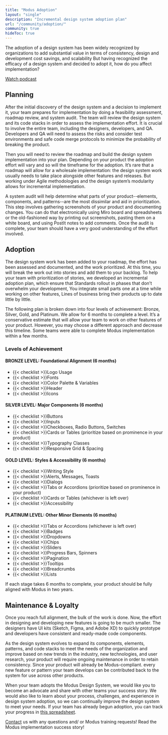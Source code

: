 ```yaml
---
title: "Modus Adoption"
layout: "single"
description: "Incremental design system adoption plan"
url: "/community/adoption/"
community: true
hideToc: true
---
```


The adoption of a design system has been widely recognized by organizations to add substantial value in terms of consistency, design and development cost savings, and scalability But having recognized the efficacy of a design system and decided to adopt it, how do you affect implementation?

<a href="https://drive.google.com/file/d/1LfT-pl5p7GdonP9sreo7sLYo0JRcT6Y_/view" target="_blank" class="btn btn-primary mb-1">
Watch podcast
</a>

## Planning

After the initial discovery of the design system and a decision to implement it, your team prepares for implementation by doing a feasibility assessment, roadmap review, and system audit. The team will review the design system and its code stacks in order to assess the implementation effort. It is crucial to involve the entire team, including the designers, developers, and QA. Developers and QA will need to assess the risks and consider test environments and safe code merge protocols to minimize the probability of breaking the product.

Then you will need to review the roadmap and build the design system implementation into your plan. Depending on your product the adoption effort will vary and so will the timeframe for the adoption. It’s rare that a roadmap will allow for a wholesale implementation: the design system work usually needs to take place alongside other features and releases. But working under Agile methodologies and the design system’s modularity allows for incremental implementation.

A system audit will help determine what parts of your product--elements, components, and patterns--are the most dissimilar and aid in prioritization. This step involves gathering screenshots of your product and documenting changes. You can do that electronically using Miro board and spreadsheets or the old-fashioned way by printing out screenshots, pasting them on a white board, and using PostIt notes to add comments. Once the audit is complete, your team should have a very good understanding of the effort involved.

## Adoption

The design system work has been added to your roadmap, the effort has been assessed and documented, and the work prioritized. At this time, you will break the work out into stories and add them to your backlog. To help your team with prioritization of stories, we developed an incremental adoption plan, which ensure that
Standards rollout in phases that don’t overwhelm your development,
You integrate small parts one at a time while working on other features,
Lines of business bring their products up to date little by little.

The following plan is broken down into four levels of achievement: Bronze, Silver, Gold, and Platinum. We allow for 6 months to complete a level. It’s a conservative estimate that will allow your team to work on other features of your product. However, you may choose a different approach and decrease this timeline. Some teams were able to complete Modus implementation within a few months.

### Levels of Achievement

#### BRONZE LEVEL: Foundational Alignment (6 months)
- {{< checklist >}}Logo Usage
- {{< checklist >}}Fonts
- {{< checklist >}}Color Palette & Variables
- {{< checklist >}}Header
- {{< checklist >}}Icons

#### SILVER LEVEL: Major Components  (6 months)
- {{< checklist >}}Buttons
- {{< checklist >}}Inputs
- {{< checklist >}}Checkboxes, Radio Buttons, Switches
- {{< checklist >}}Cards or Tables (prioritize based on prominence in your product)
- {{< checklist >}}Typography Classes
- {{< checklist >}}Responsive Grid & Spacing

#### GOLD LEVEL: Styles & Accessibility (6 months)
- {{< checklist >}}Writing Style
- {{< checklist >}}Alerts, Messages, Toasts
- {{< checklist >}}Dialogs
- {{< checklist >}}Tabs or Accordions (prioritize based on prominence in your product)
- {{< checklist >}}Cards or Tables (whichever is left over)
- {{< checklist >}}Accessibility

#### PLATINUM LEVEL: Other Minor Elements (6 months)
- {{< checklist >}}Tabs or Accordions (whichever is left over)
- {{< checklist >}}Badges
- {{< checklist >}}Dropdowns
- {{< checklist >}}Chips
- {{< checklist >}}Sliders
- {{< checklist >}}Progress Bars, Spinners
- {{< checklist >}}Pagination
- {{< checklist >}}Tooltips
- {{< checklist >}}Breadcrumbs
- {{< checklist >}}Lists

If each stage takes 6 months to complete, your product should be fully aligned with Modus in two years.

## Maintenance & Loyalty

Once you reach full alignment, the bulk of the work is done. Now, the effort in designing and developing new features is going to be much smaller. The designers have UI kits (Sketch, Figma, and Adobe XD) to quickly prototype and developers have consistent and ready-made code components.

As the design system evolves to expand its components, elements, patterns, and code stacks to meet the needs of the organization and improve based on new trends in the industry, new technologies, and user research, your product will require ongoing maintenance in order to retain consistency. Since your product will already be Modus-compliant. every new feature or pattern your team develops can be contributed back to the system for use across other products.

When your team adopts the Modus Design System, we would like you to become an advocate and share with other teams your success story. We would also like to learn about your process, challenges, and experience in design system adoption, so we can continually improve the design system to meet your needs. If your team has already begun adoption, you can track your progress in [this spreadsheet](https://docs.google.com/spreadsheets/d/1VtOaE6x8slBvT3Xy3eJL_nKHWprIq-VEXw1YxuPH4Bo/edit#gid=0).

[Contact](/community/contact/) us with any questions and/ or Modus training requests! Read the Modus implementation success story!

